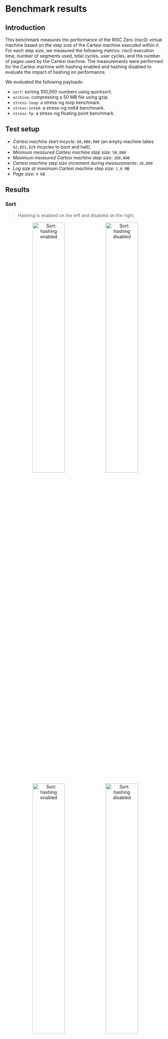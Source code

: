 # Benchmark results

## Introduction

This benchmark measures the performance of the RISC Zero (risc0) virtual machine based on the step size of the Cartesi machine executed within it. For each step size, we measured the following metrics: risc0 execution time, number of segments used, total cycles, user cycles, and the number of pages used by the Cartesi machine. The measurements were performed for the Cartesi machine with hashing enabled and hashing disabled to evaluate the impact of hashing on performance.

We evaluated the following payloads:
- `sort`: sorting 100,000 numbers using quicksort;
- `archive`: compressing a 50 MB file using gzip.
- `stress-loop`: a stress-ng loop benchmark.
- `stress-int64`: a stress-ng int64 benchmark.
- `stress-fp`: a stress-ng floating point benchmark.

## Test setup

- *Cartesi machine start mcycle*: `60,000,000` (an empty machine takes `42,051,629` mcycles to boot and halt).
- *Minimum measured Cartesi machine step size*: `50,000`
- *Maximum measured Cartesi machine step size*: `160,000`
- *Cartesi machine step size increment during measurements*: `10,000`
- *Log size at maximum Cartesi machine step size*: `1.6 MB`
- *Page size*: `4 KB`

## Results

### Sort

> Hashing is enabled on the left and disabled on the right.

<p align="center">
  <img src="sort_combined.png" alt="Sort: hashing enabled" width="45%">
  <img src="sort_nohash.png" alt="Sort: hashing disabled" width="45%">
</p>

<p align="center">
  <img src="sort_pages_combined.png" alt="Sort: hashing enabled" width="45%">
  <img src="sort_pages_nohash.png" alt="Sort: hashing disabled" width="45%">
</p>

**Memory touches, with hashing enabled**

<img src="sort_touches_combined.png" alt="Sort: hashing enabled">
<img src="sort_memory_combined.png" alt="Sort: hashing enabled">
<img src="sort_tlb_combined.png" alt="Sort: hashing enabled">

### Archive

> Hashing is enabled on the left and disabled on the right.

<p align="center">
  <img src="archive_combined.png" alt="Archive: hashing enabled" width="45%">
  <img src="archive_nohash.png" alt="Archive: hashing disabled" width="45%">
</p>

<p align="center">
  <img src="archive_pages_combined.png" alt="Archive: hashing enabled" width="45%">
  <img src="archive_pages_nohash.png" alt="Archive: hashing disabled" width="45%">
</p>

**Memory touches, with hashing enabled**

<img src="archive_touches_combined.png" alt="Archive: hashing enabled">
<img src="archive_memory_combined.png" alt="Archive: hashing enabled">
<img src="archive_tlb_combined.png" alt="Archive: hashing enabled">

### stress-loop

> Hashing is enabled on the left and disabled on the right.

<p align="center">
  <img src="stress_loop_combined.png" alt="stress-loop: hashing enabled" width="45%">
  <img src="stress_loop_nohash.png" alt="stress-loop: hashing disabled" width="45%">
</p>

<p align="center">
  <img src="stress_loop_pages_combined.png" alt="stress-loop: hashing enabled" width="45%">
  <img src="stress_loop_pages_nohash.png" alt="stress-loop: hashing disabled" width="45%">
</p>

**Memory touches, with hashing enabled**

<img src="stress_loop_touches_combined.png" alt="stress-loop: hashing enabled">
<img src="stress_loop_memory_combined.png" alt="stress-loop: hashing enabled">
<img src="stress_loop_tlb_combined.png" alt="stress-loop: hashing enabled">

### stress-int64

> Hashing is enabled on the left and disabled on the right.

<p align="center">
  <img src="stress_int64_combined.png" alt="stress-int64: hashing enabled" width="45%">
  <img src="stress_int64_nohash.png" alt="stress-int64: hashing disabled" width="45%">
</p>

<p align="center">
  <img src="stress_int64_pages_combined.png" alt="stress-int64: hashing enabled" width="45%">
  <img src="stress_int64_pages_nohash.png" alt="stress-int64: hashing disabled" width="45%">
</p>

**Memory touches, with hashing enabled**

<img src="stress_int64_touches_combined.png" alt="stress-int64: hashing enabled">
<img src="stress_int64_memory_combined.png" alt="stress-int64: hashing enabled">
<img src="stress_int64_tlb_combined.png" alt="stress-int64: hashing enabled">

### stress-fp

> Hashing is enabled on the left and disabled on the right.

<p align="center">
  <img src="stress_fp_combined.png" alt="stress-fp: hashing enabled" width="45%">
  <img src="stress_fp_nohash.png" alt="stress-fp: hashing disabled" width="45%">
</p>

<p align="center">
  <img src="stress_fp_pages_combined.png" alt="stress-fp: hashing enabled" width="45%">
  <img src="stress_fp_pages_nohash.png" alt="stress-fp: hashing disabled" width="45%">
</p>

**Memory touches, with hashing enabled**

<img src="stress_fp_touches_combined.png" alt="stress-fp: hashing enabled">
<img src="stress_fp_memory_combined.png" alt="stress-fp: hashing enabled">
<img src="stress_fp_tlb_combined.png" alt="stress-fp: hashing enabled">

## Raw data

<details>
  <summary>`sort` with hashing, metrics</summary>
  Execution Times: [24.40800225, 25.026591083, 25.52599125, 26.060533917, 26.940070958, 27.620274584, 27.911508291, 28.502488541, 28.871570667, 29.506068792, 30.088930791]
  Number of Segments: [1213, 1239, 1263, 1288, 1313, 1338, 1363, 1388, 1413, 1438, 1463]
  Total Cycles: [1271922688, 1298268160, 1324351488, 1350565888, 1376780288, 1402994688, 1429209088, 1454899200, 1481113600, 1507065856, 1533280256]
  User Cycles: [1203167107, 1226975354, 1250971773, 1274840140, 1298495028, 1322132204, 1345938345, 1369497504, 1393165231, 1417033128, 1440707744]
</details>

<details>
  <summary>`sort` with hashing, pages</summary>
  [(50000, 77), (60000, 77), (70000, 77), (80000, 77), (90000, 77), (100000, 77), (110000, 77), (120000, 77), (130000, 77), (140000, 77), (150000, 77)]
</details>

<details>
  <summary>`sort` with hashing, memory</summary>
  [(50000, Counter({'touch_page': 164861, 'read shadow': 72609, 'write shadow': 31347, 'read memory': 10007, 'write memory': 6477, 'flush tlb': 2304, 'read pma': 173, 'translate vaddr': 67, 'replace tlb': 54})), (60000, Counter({'touch_page': 197049, 'read shadow': 87006, 'write shadow': 37817, 'read memory': 11858, 'write memory': 7919, 'flush tlb': 2304, 'read pma': 173, 'translate vaddr': 67, 'replace tlb': 54})), (70000, Counter({'touch_page': 230602, 'read shadow': 102004, 'write shadow': 43632, 'read memory': 13950, 'write memory': 9535, 'flush tlb': 2304, 'read pma': 173, 'translate vaddr': 67, 'replace tlb': 54})), (80000, Counter({'touch_page': 263610, 'read shadow': 116926, 'write shadow': 49492, 'read memory': 16024, 'write memory': 11036, 'flush tlb': 2304, 'read pma': 173, 'translate vaddr': 67, 'replace tlb': 54})), (90000, Counter({'touch_page': 295779, 'read shadow': 131471, 'write shadow': 55814, 'read memory': 17926, 'write memory': 12435, 'flush tlb': 2304, 'read pma': 173, 'translate vaddr': 67, 'replace tlb': 54})), (100000, Counter({'touch_page': 327871, 'read shadow': 145822, 'write shadow': 62355, 'read memory': 19774, 'write memory': 13849, 'flush tlb': 2304, 'read pma': 173, 'translate vaddr': 67, 'replace tlb': 54})), (110000, Counter({'touch_page': 360655, 'read shadow': 160499, 'write shadow': 68515, 'read memory': 21751, 'write memory': 15353, 'flush tlb': 2304, 'read pma': 173, 'translate vaddr': 67, 'replace tlb': 54})), (120000, Counter({'touch_page': 392385, 'read shadow': 174916, 'write shadow': 74929, 'read memory': 23624, 'write memory': 16673, 'flush tlb': 2304, 'read pma': 173, 'translate vaddr': 67, 'replace tlb': 54})), (130000, Counter({'touch_page': 424535, 'read shadow': 189317, 'write shadow': 81351, 'read memory': 25517, 'write memory': 18085, 'flush tlb': 2304, 'read pma': 173, 'translate vaddr': 67, 'replace tlb': 54})), (140000, Counter({'touch_page': 457554, 'read shadow': 204092, 'write shadow': 87405, 'read memory': 27519, 'write memory': 19631, 'flush tlb': 2304, 'read pma': 173, 'translate vaddr': 67, 'replace tlb': 54})), (150000, Counter({'touch_page': 489869, 'read shadow': 218504, 'write shadow': 93905, 'read memory': 29368, 'write memory': 21095, 'flush tlb': 2304, 'read pma': 173, 'translate vaddr': 67, 'replace tlb': 54}))]
</details>

<details>
  <summary>`archive` with hashing, metrics</summary>
  Execution Times: [27.688293583, 28.012971917, 28.845702625, 29.770802875, 30.685631541, 31.765195875, 31.868262375, 32.5664795, 32.985951584, 33.612534583, 33.948183084]
  Number of Segments: [1368, 1394, 1432, 1458, 1483, 1508, 1533, 1570, 1613, 1638, 1663]
  Total Cycles: [1434451968, 1460928512, 1501560832, 1528299520, 1554513920, 1581252608, 1607467008, 1646264320, 1690566656, 1716781056, 1743781888]
  User Cycles: [1356288424, 1380402286, 1417727682, 1441735190, 1465304163, 1489080960, 1512878678, 1548992276, 1588665658, 1612243220, 1636288957]
</details>

<details>
  <summary>`archive` with hashing, pages</summary>
  [(50000, 88), (60000, 88), (70000, 89), (80000, 89), (90000, 89), (100000, 89), (110000, 89), (120000, 90), (130000, 91), (140000, 91), (150000, 91)]
</details>

<details>
  <summary>`archive` with hashing, memory</summary>
  [(50000, Counter({'touch_page': 157754, 'read shadow': 70788, 'write shadow': 41796, 'read memory': 8037, 'write memory': 3964, 'flush tlb': 2304, 'read pma': 220, 'translate vaddr': 137, 'replace tlb': 66})), (60000, Counter({'touch_page': 188523, 'read shadow': 84843, 'write shadow': 50057, 'read memory': 9848, 'write memory': 4704, 'flush tlb': 2304, 'read pma': 220, 'translate vaddr': 157, 'replace tlb': 66})), (70000, Counter({'touch_page': 218488, 'read shadow': 99051, 'write shadow': 58534, 'read memory': 11190, 'write memory': 5510, 'flush tlb': 2304, 'read pma': 224, 'translate vaddr': 167, 'replace tlb': 67})), (80000, Counter({'touch_page': 249251, 'read shadow': 113109, 'write shadow': 66797, 'read memory': 13000, 'write memory': 6248, 'flush tlb': 2304, 'read pma': 224, 'translate vaddr': 187, 'replace tlb': 67})), (90000, Counter({'touch_page': 279198, 'read shadow': 127315, 'write shadow': 75276, 'read memory': 14340, 'write memory': 7051, 'flush tlb': 2304, 'read pma': 224, 'translate vaddr': 197, 'replace tlb': 67})), (100000, Counter({'touch_page': 309532, 'read shadow': 141458, 'write shadow': 83654, 'read memory': 15898, 'write memory': 7826, 'flush tlb': 2304, 'read pma': 224, 'translate vaddr': 210, 'replace tlb': 67})), (110000, Counter({'touch_page': 339904, 'read shadow': 155578, 'write shadow': 92018, 'read memory': 17489, 'write memory': 8592, 'flush tlb': 2304, 'translate vaddr': 227, 'read pma': 224, 'replace tlb': 67})), (120000, Counter({'touch_page': 369877, 'read shadow': 169781, 'write shadow': 100494, 'read memory': 18833, 'write memory': 9400, 'flush tlb': 2304, 'translate vaddr': 237, 'read pma': 228, 'replace tlb': 68})), (130000, Counter({'touch_page': 400657, 'read shadow': 183846, 'write shadow': 108756, 'read memory': 20646, 'write memory': 10138, 'flush tlb': 2304, 'translate vaddr': 257, 'read pma': 232, 'replace tlb': 69})), (140000, Counter({'touch_page': 430603, 'read shadow': 198050, 'write shadow': 117236, 'read memory': 21986, 'write memory': 10941, 'flush tlb': 2304, 'translate vaddr': 267, 'read pma': 232, 'replace tlb': 69})), (150000, Counter({'touch_page': 461366, 'read shadow': 212109, 'write shadow': 125498, 'read memory': 23796, 'write memory': 11679, 'flush tlb': 2304, 'translate vaddr': 287, 'read pma': 232, 'replace tlb': 69}))]
</details>

<details>
  <summary>`stress-loop` with hashing, metrics</summary>
  Execution Times: [59.823801667, 64.917657875, 68.254624666, 82.7117275, 91.909244792, 94.041541042, 95.812312667, 97.933236042, 100.387099833, 101.773493417, 104.3847305]
  Number of Segments: [2988, 3232, 3421, 4160, 4624, 4735, 4832, 4936, 5057, 5137, 5261]
  Total Cycles: [3132162048, 3388997632, 3586260992, 4362076160, 4848091136, 4964483072, 5066719232, 5175771136, 5302124544, 5386534912, 5516558336]
  User Cycles: [2959721419, 3200696602, 3385732634, 4102352093, 4557559224, 4661614808, 4751118801, 4851735009, 4965362580, 5039497478, 5157040769]
</details>

<details>
  <summary>`stress-loop` with hashing, pages</summary>
  [(50000, 200), (60000, 215), (70000, 226), (80000, 273), (90000, 303), (100000, 308), (110000, 312), (120000, 317), (130000, 322), (140000, 325), (150000, 331)]
</details>

<details>
  <summary>`stress-loop` with hashing, memory</summary>
  [(50000, Counter({'touch_page': 220500, 'read shadow': 72840, 'write shadow': 28732, 'write memory': 16540, 'read memory': 15294, 'flush tlb': 1536, 'translate vaddr': 1088, 'read pma': 690, 'replace tlb': 211})), (60000, Counter({'touch_page': 270405, 'read shadow': 87573, 'write shadow': 34159, 'write memory': 20693, 'read memory': 19626, 'flush tlb': 1536, 'translate vaddr': 1120, 'read pma': 760, 'replace tlb': 226})), (70000, Counter({'touch_page': 318134, 'read shadow': 102113, 'write shadow': 39716, 'write memory': 24465, 'read memory': 23682, 'flush tlb': 1536, 'translate vaddr': 1228, 'read pma': 822, 'replace tlb': 240})), (80000, Counter({'touch_page': 384283, 'read shadow': 116823, 'write shadow': 46777, 'read memory': 27767, 'write memory': 25946, 'flush tlb': 13056, 'read pma': 2818, 'translate vaddr': 1797, 'replace tlb': 840})), (90000, Counter({'touch_page': 448710, 'read shadow': 133196, 'write shadow': 51500, 'write memory': 30207, 'read memory': 30120, 'flush tlb': 21760, 'read pma': 3828, 'translate vaddr': 2144, 'replace tlb': 1139})), (100000, Counter({'touch_page': 493793, 'read shadow': 148056, 'write shadow': 57341, 'write memory': 33157, 'read memory': 32291, 'flush tlb': 24064, 'read pma': 4301, 'translate vaddr': 2508, 'replace tlb': 1287})), (110000, Counter({'touch_page': 533345, 'read shadow': 162539, 'write shadow': 62864, 'write memory': 36439, 'read memory': 34064, 'flush tlb': 24064, 'read pma': 4317, 'translate vaddr': 2874, 'replace tlb': 1292})), (120000, Counter({'touch_page': 574267, 'read shadow': 177581, 'write shadow': 67954, 'write memory': 40218, 'read memory': 35631, 'flush tlb': 24064, 'read pma': 4333, 'translate vaddr': 3198, 'replace tlb': 1297})), (130000, Counter({'touch_page': 615231, 'read shadow': 192636, 'write shadow': 73029, 'write memory': 44006, 'read memory': 37196, 'flush tlb': 24064, 'read pma': 4357, 'translate vaddr': 3526, 'replace tlb': 1304})), (140000, Counter({'touch_page': 653418, 'read shadow': 206710, 'write shadow': 78952, 'write memory': 46854, 'read memory': 39075, 'flush tlb': 24064, 'read pma': 4366, 'translate vaddr': 3913, 'replace tlb': 1307})), (150000, Counter({'touch_page': 694471, 'read shadow': 221803, 'write shadow': 83992, 'write memory': 50695, 'read memory': 40609, 'flush tlb': 24064, 'read pma': 4384, 'translate vaddr': 4231, 'replace tlb': 1313}))]
</details>

<details>
  <summary>`stress-int64` with hashing, metrics</summary>
  Execution Times: [59.784809792, 64.613296292, 67.856245708, 82.61569025, 92.175856625, 94.856283292, 95.945892625, 97.961629208, 100.971925416, 102.357587417, 104.633275292]
  Number of Segments: [2987, 3218, 3394, 4160, 4624, 4735, 4833, 4937, 5057, 5137, 5247]
  Total Cycles: [3132096512, 3374317568, 3558866944, 4362076160, 4848615424, 4965007360, 5066981376, 5176033280, 5302124544, 5386534912, 5501878272]
  User Cycles: [2959547330, 3186696333, 3358849830, 4102580526, 4557653509, 4661842940, 4751352431, 4851953257, 4965584253, 5039715298, 5143343987]
</details>

<details>
  <summary>`stress-int64` with hashing, pages</summary>
  [(50000, 200), (60000, 214), (70000, 224), (80000, 273), (90000, 303), (100000, 308), (110000, 312), (120000, 317), (130000, 322), (140000, 325), (150000, 330)]
</details>

<details>
  <summary>`stress-int64` with hashing, memory</summary>
  [(50000, Counter({'touch_page': 220179, 'read shadow': 72814, 'write shadow': 28757, 'write memory': 16490, 'read memory': 15242, 'flush tlb': 1536, 'translate vaddr': 1100, 'read pma': 690, 'replace tlb': 211})), (60000, Counter({'touch_page': 270228, 'read shadow': 87559, 'write shadow': 34162, 'write memory': 20673, 'read memory': 19588, 'flush tlb': 1536, 'translate vaddr': 1131, 'read pma': 754, 'replace tlb': 225})
), (70000, Counter({'touch_page': 318140, 'read shadow': 102124, 'write shadow': 39705, 'write memory': 24479, 'read memory': 23662, 'flush tlb': 1536, 'translate vaddr': 1234, 'read pma': 813, 'replace tlb': 237})), (80000, Counter({'touch_page': 384296, 'read shadow': 116842, 'write shadow': 46762, 'read memory': 27747, 'write memory': 25964, 'flush tlb': 13056, 'read pma': 2818, 'translate vaddr': 1796, 'replace tlb': 840})), (90000, Counter({'touch_page': 448322, 'read shadow': 133095, 'write shadow': 51599, 'read memory': 30143, 'write memory': 30089, 'flush tlb': 21760, 'read pma': 3819, 'translate vaddr': 2153, 'replace tlb': 1136})), (100000, Counter({'touch_page': 493829, 'read shadow': 148075, 'write shadow': 57323, 'write memory': 33174, 'read memory': 32278, 'flush tlb': 24064, 'read pma': 4301, 'translate vaddr': 2510, 'rep
lace tlb': 1287})), (110000, Counter({'touch_page': 533422, 'read shadow': 162566, 'write shadow': 62833, 'write memory': 36472, 'read memory': 34041, 'flush tlb': 24064, 'read pma': 4317, 'translate vaddr': 2880, 'replace tlb': 1292})), (120000, Counter({'touch_page': 574292, 'read shadow': 177612, 'write shadow': 67927, 'write memory': 40245, 'read memory': 35601, 'flush tlb': 24064, 'read pma': 4333, 'translate vaddr': 3199, 'replace tlb': 1297})), (130000, Counter({'touch_page': 615248, 'read shadow': 192650, 'write shadow': 73016, 'write memory': 44025, 'read memory': 37176, 'flush tlb': 24064, 'read pma': 4357, 'translate vaddr': 3526, 'replace tlb': 1304})), (140000, Counter({'touch_page': 653428, 'read shadow': 206701, 'write shadow': 78941, 'write memory': 46860, 'read memory': 39070, 'flush tlb': 24064, 'read pma': 4366, 'translate vaddr': 3920, 'replace tlb': 1307})), (150000, Counter({'touch_page': 694370, 'read shadow': 221768, 'write shadow': 84020, 'write memory': 50658, 'read memory': 40619, 'flush tlb': 24064, 'read pma': 4381, 'translate vaddr': 4239, 'replace tlb': 1312}))]
</details>

<details>
  <summary>`stress-fp` with hashing, metrics</summary>
  Execution Times: [59.579221041, 64.709322542, 69.335317917, 82.706369292, 91.994851042, 94.1272425, 96.252901958, 98.500104917, 101.194926209, 102.166719833, 104.606742834]
  Number of Segments: [2987, 3232, 3477, 4160, 4624, 4735, 4832, 4936, 5071, 5153, 5261]
  Total Cycles: [3132096512, 3388997632, 3645374464, 4362076160, 4848615424, 4965007360, 5066719232, 5175771136, 5316411392, 5402787840, 5516558336]
  User Cycles: [2959832749, 3200804513, 3441597326, 4102573980, 4557882755, 4661785317, 4751306776, 4851921152, 4979389220, 5054503219, 5157426314]
</details>

<details>
  <summary>`stress-fp` with hashing, pages</summary>
  [(50000, 200), (60000, 215), (70000, 230), (80000, 273), (90000, 303), (100000, 308), (110000, 312), (120000, 317), (130000, 323), (140000, 326), (150000, 331)]
</details>

<details>
  <summary>`stress-fp` with hashing, memory</summary>
  [(50000, Counter({'touch_page': 220954, 'read shadow': 72834, 'write shadow': 28725, 'write memory': 16572, 'read memory': 15415, 'flush tlb': 1536, 'translate vaddr': 1080, 'read pma': 690, 'replace tlb': 211})), (60000, Counter({'touch_page': 270867, 'read shadow': 87571, 'write shadow': 34148, 'write memory': 20730, 'read memory': 19743, 'flush tlb': 1536, 'translate vaddr': 1112, 'read pma': 760, 'replace tlb': 226})), (70000, Counter({'touch_page': 318280, 'read shadow': 102049, 'write shadow': 39795, 'write memory': 24368, 'read memory': 23825, 'flush tlb': 1536, 'translate vaddr': 1248, 'read pma': 849, 'replace tlb': 249})), (80000, Counter({'touch_page': 384255, 'read shadow': 116772, 'write shadow': 46822, 'read memory': 27852, 'write memory': 25866, 'flush tlb': 13056, 'read pma': 2821, 'translate vaddr': 1810, 'replace tlb': 841})), (90000, Counter({'touch_page': 448840, 'read shadow': 133190, 'write shadow': 51568, 'read memory': 30215, 'write memory': 30124, 'flush tlb': 21760, 'read pma': 3900, 'translate vaddr': 2163, 'replace tlb': 1163})), (100000, Counter({'touch_page': 493599, 'read shadow': 147969, 'write shadow': 57412, 'write memory': 33078, 'read memory': 32327, 'flush tlb': 24064, 'read pma': 4301, 'translate vaddr': 2518, 'replace tlb': 1287})), (110000, Counter({'touch_page': 533208, 'read shadow': 162475, 'write shadow': 62911, 'write memory': 36373, 'read memory': 34099, 'flush tlb': 24064, 'read pma': 4317, 'translate vaddr': 2887, 'replace tlb': 1292})), (120000, Counter({'touch_page': 574150, 'read shadow': 177540, 'write shadow': 67987, 'write memory': 40172, 'read memory': 35646, 'flush tlb': 24064, 'read pma': 4333, 'translate vaddr': 3208, 'replace tlb': 1297})), (130000, Counter({'touch_page': 615104, 'read shadow': 192603, 'write shadow': 73063, 'write memory': 43968, 'read memory': 37201, 'flush tlb': 24064, 'read pma': 4360, 'translate vaddr': 3529, 'replace tlb': 1305})), (140000, Counter({'touch_page': 653954, 'read shadow': 206848, 'write shadow': 78803, 'write memory': 47026, 'read memory': 39035, 'flush tlb': 24064, 'read pma': 4369, 'translate vaddr': 3906, 'replace tlb': 1308})), (150000, Counter({'touch_page': 695139, 'read shadow': 221974, 'write shadow': 83808, 'write memory': 50905, 'read memory': 40564, 'flush tlb': 24064, 'read pma': 4384, 'translate vaddr': 4223, 'replace tlb': 1313}))]
</details>

<details>
  <summary>`sort` without hashing, metrics</summary>
  Execution Times: [4.116110958, 4.795842917, 5.25442475, 5.836159125, 6.714678416, 6.972458625, 7.541030542, 8.103924458, 8.693531667, 9.280503583, 9.850527]
  Number of Segments: [153, 178, 202, 227, 252, 277, 302, 327, 352, 377, 401]
  Total Cycles: [159449088, 185729024, 211812352, 238026752, 264241152, 290455552, 316145664, 342097920, 368312320, 394330112, 420478976]
  User Cycles: [144795148, 168603395, 192599814, 216468181, 240123069, 263760245, 287566386, 311125545, 334793272, 358661169, 382335785]
</details>

<details>
  <summary>`sort` without hashing, pages</summary>
  [(50000, 77), (60000, 77), (70000, 77), (80000, 77), (90000, 77), (100000, 77), (110000, 77), (120000, 77), (130000, 77), (140000, 77), (150000, 77)]
</details>

<details>
  <summary>`archive` without hashing, metrics</summary>
  Execution Times: [4.445975875, 5.0563435, 5.8641285, 6.344612417, 6.644023125, 7.230039667, 7.78878725, 8.310911375, 9.048822458, 9.622858333, 10.206426417]
  Number of Segments: [157, 183, 208, 234, 259, 284, 309, 333, 362, 387, 412]
  Total Cycles: [164626432, 191889408, 218103808, 244449280, 270663680, 297271296, 324009984, 348258304, 378798080, 405012480, 432013312]
  User Cycles: [148108092, 172221954, 195884487, 219891995, 243460968, 267237765, 291035483, 313647258, 339711457, 363289019, 387334756]
</details>

<details>
  <summary>`archive` without hashing, pages</summary>
  [(50000, 97), (60000, 179), (70000, 273), (80000, 316), (90000, 372), (100000, 372), (110000, 380), (120000, 387), (130000, 395), (140000, 396), (150000, 407)]
</details>

<details>
  <summary>`stress-loop` without hashing, metrics</summary>
  Execution Times: [6.844295417, 7.8594625, 8.765140083, 10.860310458, 12.083854792, 12.99840525, 14.048733542, 14.651155084, 15.7652835, 16.580864583, 17.534310542]
  Number of Segments: [242, 283, 322, 416, 470, 512, 555, 591, 645, 684, 726]
  Total Cycles: [252968960, 296222720, 336855040, 435224576, 492044288, 536870912, 581959680, 619708416, 675414016, 717225984, 761266176]
  User Cycles: [220012899, 257816577, 293634716, 369602654, 416104855, 452114524, 487450185, 520342558, 566246294, 599661003, 635978636]
</details>

<details>
  <summary>`stress-loop` without hashing, pages</summary>
  [(50000, 200), (60000, 215), (70000, 226), (80000, 273), (90000, 303), (100000, 308), (110000, 312), (120000, 317), (130000, 322), (140000, 325), (150000, 331)]
</details>

<details>
  <summary>`stress-int64` without hashing, metrics</summary>
  Execution Times: [7.225619167, 7.931633083, 8.775219834, 10.978940542, 12.176284209, 13.009211791, 13.9912865, 14.692022125, 15.804183375, 16.549565167, 17.474033708]
  Number of Segments: [242, 282, 323, 416, 470, 513, 555, 591, 645, 684, 725]
  Total Cycles: [252968960, 295698432, 338165760, 435421184, 491913216, 537001984, 581959680, 619708416, 675807232, 717225984, 760217600]
  User Cycles: [219892490, 257425491, 294131318, 369616367, 415984420, 452127936, 487469095, 520346086, 566253247, 599664103, 635568957]
</details>

<details>
  <summary>`stress-int64` without hashing, pages</summary>
  [(50000, 200), (60000, 214), (70000, 224), (80000, 273), (90000, 303), (100000, 308), (110000, 312), (120000, 317), (130000, 322), (140000, 325), (150000, 330)]
</details>

<details>
  <summary>`stress-fp` without hashing, metrics</summary>
  Execution Times: [6.857303958, 7.869118625, 8.826099792, 10.847246042, 12.111128, 13.002567667, 13.870791042, 14.659953583, 15.783684208, 16.582118958, 17.589230542]
  Number of Segments: [242, 283, 323, 416, 470, 512, 555, 591, 645, 686, 726]
  Total Cycles: [253231104, 296747008, 338165760, 435421184, 492830720, 536870912, 581959680, 619708416, 675545088, 718798848, 761266176]
  User Cycles: [220177909, 257978168, 295008996, 369609821, 416213666, 452070313, 487423440, 520313981, 566556391, 600896521, 636149461]
</details>

<details>
  <summary>`stress-fp` without hashing, pages</summary>
  [(50000, 200), (60000, 215), (70000, 230), (80000, 273), (90000, 303), (100000, 308), (110000, 312), (120000, 317), (130000, 323), (140000, 326), (150000, 331)]
</details>
